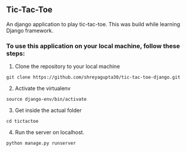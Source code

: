 ## Tic-Tac-Toe

An django application to play tic-tac-toe. This was build while learning Django framework. 

### To use this application on your local machine, follow these steps:

1. Clone the repository to your local machine
``` shell
git clone https://github.com/shreyagupta30/tic-tac-toe-django.git
```
2. Activate the virtualenv
```shell
source django-env/bin/activate
```
3. Get inside the actual folder
``` shell 
cd tictactoe
```
4. Run the server on localhost.
``` shell 
python manage.py runserver
```
